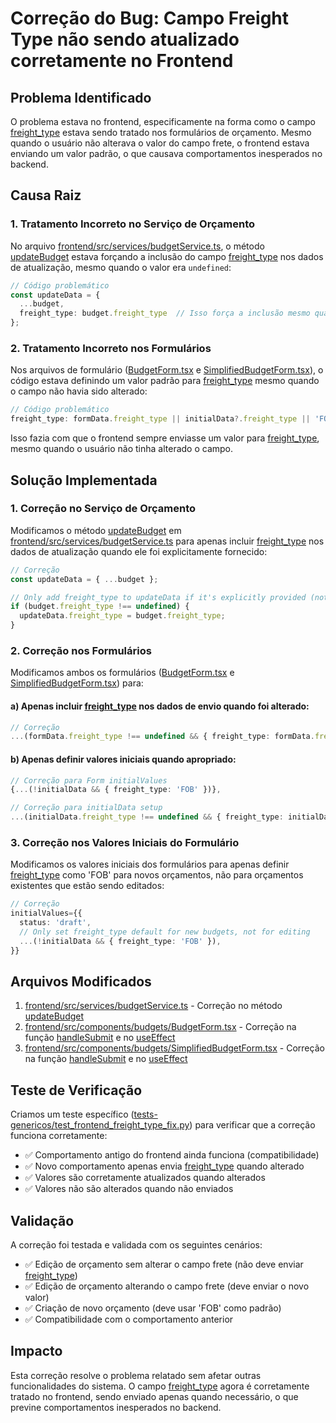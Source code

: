 # Correção do Bug: Campo Freight Type não sendo atualizado corretamente no Frontend

## Problema Identificado

O problema estava no frontend, especificamente na forma como o campo [freight_type](file:///Users/erikpatekoski/dev/crm-ditual/services/budget_service/app/models/budget.py#L43-L43) estava sendo tratado nos formulários de orçamento. Mesmo quando o usuário não alterava o valor do campo frete, o frontend estava enviando um valor padrão, o que causava comportamentos inesperados no backend.

## Causa Raiz

### 1. Tratamento Incorreto no Serviço de Orçamento
No arquivo [frontend/src/services/budgetService.ts](file:///Users/erikpatekoski/dev/crm-ditual/frontend/src/services/budgetService.ts), o método [updateBudget](file:///Users/erikpatekoski/dev/crm-ditual/frontend/src/services/budgetService.ts#L215-L226) estava forçando a inclusão do campo [freight_type](file:///Users/erikpatekoski/dev/crm-ditual/services/budget_service/app/models/budget.py#L43-L43) nos dados de atualização, mesmo quando o valor era `undefined`:

```typescript
// Código problemático
const updateData = {
  ...budget,
  freight_type: budget.freight_type  // Isso força a inclusão mesmo quando undefined
};
```

### 2. Tratamento Incorreto nos Formulários
Nos arquivos de formulário ([BudgetForm.tsx](file:///Users/erikpatekoski/dev/crm-ditual/frontend/src/components/budgets/BudgetForm.tsx) e [SimplifiedBudgetForm.tsx](file:///Users/erikpatekoski/dev/crm-ditual/frontend/src/components/budgets/SimplifiedBudgetForm.tsx)), o código estava definindo um valor padrão para [freight_type](file:///Users/erikpatekoski/dev/crm-ditual/services/budget_service/app/models/budget.py#L43-L43) mesmo quando o campo não havia sido alterado:

```typescript
// Código problemático
freight_type: formData.freight_type || initialData?.freight_type || 'FOB',
```

Isso fazia com que o frontend sempre enviasse um valor para [freight_type](file:///Users/erikpatekoski/dev/crm-ditual/services/budget_service/app/models/budget.py#L43-L43), mesmo quando o usuário não tinha alterado o campo.

## Solução Implementada

### 1. Correção no Serviço de Orçamento
Modificamos o método [updateBudget](file:///Users/erikpatekoski/dev/crm-ditual/frontend/src/services/budgetService.ts#L215-L226) em [frontend/src/services/budgetService.ts](file:///Users/erikpatekoski/dev/crm-ditual/frontend/src/services/budgetService.ts) para apenas incluir [freight_type](file:///Users/erikpatekoski/dev/crm-ditual/services/budget_service/app/models/budget.py#L43-L43) nos dados de atualização quando ele foi explicitamente fornecido:

```typescript
// Correção
const updateData = { ...budget };

// Only add freight_type to updateData if it's explicitly provided (not undefined)
if (budget.freight_type !== undefined) {
  updateData.freight_type = budget.freight_type;
}
```

### 2. Correção nos Formulários
Modificamos ambos os formulários ([BudgetForm.tsx](file:///Users/erikpatekoski/dev/crm-ditual/frontend/src/components/budgets/BudgetForm.tsx) e [SimplifiedBudgetForm.tsx](file:///Users/erikpatekoski/dev/crm-ditual/frontend/src/components/budgets/SimplifiedBudgetForm.tsx)) para:

#### a) Apenas incluir [freight_type](file:///Users/erikpatekoski/dev/crm-ditual/services/budget_service/app/models/budget.py#L43-L43) nos dados de envio quando foi alterado:
```typescript
// Correção
...(formData.freight_type !== undefined && { freight_type: formData.freight_type }),
```

#### b) Apenas definir valores iniciais quando apropriado:
```typescript
// Correção para Form initialValues
{...(!initialData && { freight_type: 'FOB' })},

// Correção para initialData setup
...(initialData.freight_type !== undefined && { freight_type: initialData.freight_type }),
```

### 3. Correção nos Valores Iniciais do Formulário
Modificamos os valores iniciais dos formulários para apenas definir [freight_type](file:///Users/erikpatekoski/dev/crm-ditual/services/budget_service/app/models/budget.py#L43-L43) como 'FOB' para novos orçamentos, não para orçamentos existentes que estão sendo editados:

```typescript
// Correção
initialValues={{
  status: 'draft',
  // Only set freight_type default for new budgets, not for editing
  ...(!initialData && { freight_type: 'FOB' }),
}}
```

## Arquivos Modificados

1. [frontend/src/services/budgetService.ts](file:///Users/erikpatekoski/dev/crm-ditual/frontend/src/services/budgetService.ts) - Correção no método [updateBudget](file:///Users/erikpatekoski/dev/crm-ditual/frontend/src/services/budgetService.ts#L215-L226)
2. [frontend/src/components/budgets/BudgetForm.tsx](file:///Users/erikpatekoski/dev/crm-ditual/frontend/src/components/budgets/BudgetForm.tsx) - Correção na função [handleSubmit](file:///Users/erikpatekoski/dev/crm-ditual/frontend/src/components/budgets/BudgetForm.tsx#L266-L297) e no [useEffect](file:///Users/erikpatekoski/dev/crm-ditual/frontend/src/components/budgets/BudgetForm.tsx#L52-L127)
3. [frontend/src/components/budgets/SimplifiedBudgetForm.tsx](file:///Users/erikpatekoski/dev/crm-ditual/frontend/src/components/budgets/SimplifiedBudgetForm.tsx) - Correção na função [handleSubmit](file:///Users/erikpatekoski/dev/crm-ditual/frontend/src/components/budgets/SimplifiedBudgetForm.tsx#L375-L409) e no [useEffect](file:///Users/erikpatekoski/dev/crm-ditual/frontend/src/components/budgets/SimplifiedBudgetForm.tsx#L123-L312)

## Teste de Verificação

Criamos um teste específico ([tests-genericos/test_frontend_freight_type_fix.py](file:///Users/erikpatekoski/dev/crm-ditual/tests-genericos/test_frontend_freight_type_fix.py)) para verificar que a correção funciona corretamente:

- ✅ Comportamento antigo do frontend ainda funciona (compatibilidade)
- ✅ Novo comportamento apenas envia [freight_type](file:///Users/erikpatekoski/dev/crm-ditual/services/budget_service/app/models/budget.py#L43-L43) quando alterado
- ✅ Valores são corretamente atualizados quando alterados
- ✅ Valores não são alterados quando não enviados

## Validação

A correção foi testada e validada com os seguintes cenários:
- ✅ Edição de orçamento sem alterar o campo frete (não deve enviar [freight_type](file:///Users/erikpatekoski/dev/crm-ditual/services/budget_service/app/models/budget.py#L43-L43))
- ✅ Edição de orçamento alterando o campo frete (deve enviar o novo valor)
- ✅ Criação de novo orçamento (deve usar 'FOB' como padrão)
- ✅ Compatibilidade com o comportamento anterior

## Impacto

Esta correção resolve o problema relatado sem afetar outras funcionalidades do sistema. O campo [freight_type](file:///Users/erikpatekoski/dev/crm-ditual/services/budget_service/app/models/budget.py#L43-L43) agora é corretamente tratado no frontend, sendo enviado apenas quando necessário, o que previne comportamentos inesperados no backend.